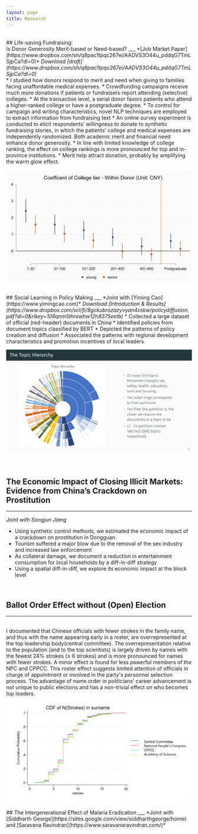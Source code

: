 ```yaml
---
layout: page
title: Research
---
```

<br>
## Life-saving Fundraising:<br>Is Donor Generosity Merit-based or Need-based?
___
*[Job Market Paper](https://www.dropbox.com/sh/q8pac1tpqc267ei/AADVS3O44u_pddqG7TmLSjpCa?dl=0)*  
<i>Download [draft](https://www.dropbox.com/sh/q8pac1tpqc267ei/AADVS3O44u_pddqG7TmLSjpCa?dl=0)</i>
<br>
* I studied how donors respond to merit and need when giving to families facing unaffordable medical expenses.
* Crowdfunding campaigns receive much more donations if patients or fundraisers report attending (selective) colleges.
* At the transaction level, a serial donor favors patients who attend a higher-ranked college or have a postgraduate degree.
* To control for campaign and writing characteristics, novel NLP techniques are employed to extract information from fundraising text
* An online survey experiment is conducted to elicit respondents’ willingness to donate to synthetic fundraising stories, in which the patients’ college and medical expenses are independently randomized. Both academic merit and financial need enhance donor generosity.
* In line with limited knowledge of college ranking, the effect on college rankings is more pronounced for top and in-province institutions.
* Merit help attract donation, probably by amplifying the warm glow effect.
<br>

![Academic Merit Effect on Donation](/assets/coltier0918.png)

<br>
## Social Learning in Policy Making 
___
*Joint with [Yiming Cao](https://www.yimingcao.com)*  
<i>Download [Introduction & Results](https://www.dropbox.com/scl/fi/8gckubrozazyvyan4xskw/policydiffusion.pdf?dl=0&rlkey=108qnm5threwhw12h8375eetb)</i>
* Collected a large dataset of official (red-header) documents in China
* Identified policies from document topics classified by BERT
* Depicted the patterns of policy creation and diffusion
* Associated the patterns with regional development characteristics and promotion incentives of local leaders
<br> 

![Topic Hierarchy by BERT](/assets/the_topic_hierarchy.png)

<br>




## The Economic Impact of Closing Illicit Markets:<br> Evidence from China’s Crackdown on Prostitution
___
*Joint with Songjun Jiang*

* Using synthetic control methods, we estimated the economic impact of a crackdown on prostitution in Dongguan. 
* Tourism suffered a major blow due to the removal of the sex industry and increased law enforcement
* As collateral damage, we document a reduction in entertainment consumption for local households by a diff-in-diff strategy
* Using a spatial diff-in-diff, we explore its economic impact at the block level
<br>

## Ballot Order Effect without (Open) Election
___

<br>
I documented that Chinese officials with fewer strokes in the family name, and thus with the name appearing early in a roster, are overrepresented at the top leadership body(central committee). The overrepresentation relative to the population (and to the top scientists) is largely driven by names with the fewest 24% strokes (≤ 6 strokes) and is more pronounced for names with fewer strokes. A minor effect is found for less powerful members of the NPC and CPPCC. This roster effect suggests limited attention of officials in charge of appointment or involved in the party's personnel selection process. The advantage of name order in politicians' career advancement is not unique to public elections and has a non-trivial effect on who becomes top leaders.
<br>

![Roster Order Effect](/assets/roster_order_cdf.png)


<br>
## The Intergenerational Effect of Malaria Eradication 
___
*Joint with [Siddharth George](https://sites.google.com/view/siddharthgeorge/home) and [Saravana Ravindran](https://www.saravanaravindran.com/)*  




